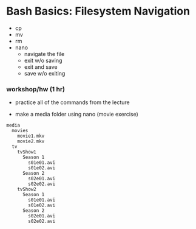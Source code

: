 # Bash Basics: Filesystem Navigation
- cp
- mv
- rm
- nano
  - navigate the file
  - exit w/o saving
  - exit and save
  - save w/o exiting

### workshop/hw (1 hr)
* practice all of the commands from the lecture

* make a media folder using nano (movie exercise)
```
media
  movies
    movie1.mkv
    movie2.mkv
  tv
    tvShow1
      Season 1
        s01e01.avi
        s01e02.avi
      Season 2
        s02e01.avi
        s02e02.avi
    tvShow2
      Season 1
        s01e01.avi
        s01e02.avi
      Season 2
        s02e01.avi
        s02e02.avi
```